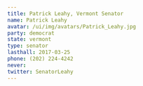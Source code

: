 ```yaml
---
title: Patrick Leahy, Vermont Senator
name: Patrick Leahy
avatar: /ui/img/avatars/Patrick_Leahy.jpg
party: democrat
state: vermont
type: senator
lasthall: 2017-03-25
phone: (202) 224-4242
never: 
twitter: SenatorLeahy
---
```

